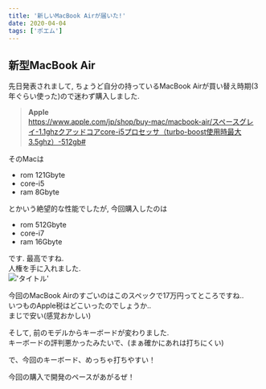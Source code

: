 ```yaml
---
title: '新しいMacBook Airが届いた!'
date: 2020-04-04
tags: ['ポエム']
---
```


## 新型MacBook Air
先日発表されまして, ちょうど自分の持っているMacBook Airが買い替え時期(3年ぐらい使った)ので迷わず購入しました.  

> **Apple**  
> https://www.apple.com/jp/shop/buy-mac/macbook-air/スペースグレイ-1.1ghzクアッドコアcore-i5プロセッサ（turbo-boost使用時最大3.5ghz）-512gb#

そのMacは  
- rom 121Gbyte
- core-i5
- ram 8Gbyte

とかいう絶望的な性能でしたが, 今回購入したのは  
- rom 512Gbyte
- core-i7
- ram 16Gbyte

です. 最高ですね.  
人権を手に入れました.  
!['タイトル'](https://i.gyazo.com/f7fc6aebb02472c5c67a72b7eccc3a94.png)

今回のMacBook Airのすごいのはこのスペックで17万円ってところですね..  
いつものApple税はどこいったのでしょうか..  
まじで安い(感覚おかしい)  

そして, 前のモデルからキーボードが変わりました.  
キーボードの評判悪かったみたいで、(まぁ確かにあれは打ちにくい)  

で、今回のキーボード、めっちゃ打ちやすい！  

今回の購入で開発のペースがあがるぜ！  